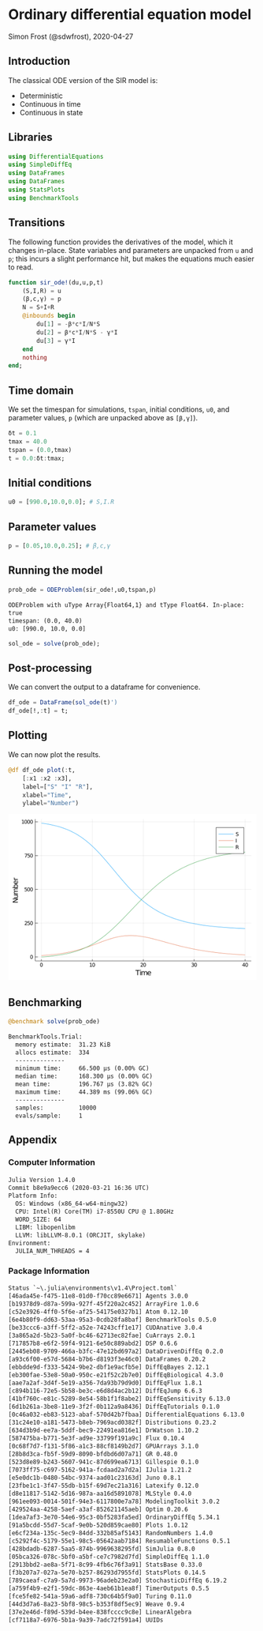 # Ordinary differential equation model
Simon Frost (@sdwfrost), 2020-04-27

## Introduction

The classical ODE version of the SIR model is:

- Deterministic
- Continuous in time
- Continuous in state

## Libraries

````julia
using DifferentialEquations
using SimpleDiffEq
using DataFrames
using DataFrames
using StatsPlots
using BenchmarkTools
````





## Transitions

The following function provides the derivatives of the model, which it changes in-place. State variables and parameters are unpacked from `u` and `p`; this incurs a slight performance hit, but makes the equations much easier to read.

````julia
function sir_ode!(du,u,p,t)
    (S,I,R) = u
    (β,c,γ) = p
    N = S+I+R
    @inbounds begin
        du[1] = -β*c*I/N*S
        du[2] = β*c*I/N*S - γ*I
        du[3] = γ*I
    end
    nothing
end;
````





## Time domain

We set the timespan for simulations, `tspan`, initial conditions, `u0`, and parameter values, `p` (which are unpacked above as `[β,γ]`).

````julia
δt = 0.1
tmax = 40.0
tspan = (0.0,tmax)
t = 0.0:δt:tmax;
````





## Initial conditions

````julia
u0 = [990.0,10.0,0.0]; # S,I.R
````





## Parameter values

````julia
p = [0.05,10.0,0.25]; # β,c,γ
````





## Running the model

````julia
prob_ode = ODEProblem(sir_ode!,u0,tspan,p)
````


````
ODEProblem with uType Array{Float64,1} and tType Float64. In-place: true
timespan: (0.0, 40.0)
u0: [990.0, 10.0, 0.0]
````



````julia
sol_ode = solve(prob_ode);
````




## Post-processing

We can convert the output to a dataframe for convenience.

````julia
df_ode = DataFrame(sol_ode(t)')
df_ode[!,:t] = t;
````





## Plotting

We can now plot the results.

````julia
@df df_ode plot(:t,
    [:x1 :x2 :x3],
    label=["S" "I" "R"],
    xlabel="Time",
    ylabel="Number")
````


![](figures/ode_9_1.png)



## Benchmarking

````julia
@benchmark solve(prob_ode)
````


````
BenchmarkTools.Trial: 
  memory estimate:  31.23 KiB
  allocs estimate:  334
  --------------
  minimum time:     66.500 μs (0.00% GC)
  median time:      168.300 μs (0.00% GC)
  mean time:        196.767 μs (3.82% GC)
  maximum time:     44.389 ms (99.06% GC)
  --------------
  samples:          10000
  evals/sample:     1
````




## Appendix
### Computer Information
```
Julia Version 1.4.0
Commit b8e9a9ecc6 (2020-03-21 16:36 UTC)
Platform Info:
  OS: Windows (x86_64-w64-mingw32)
  CPU: Intel(R) Core(TM) i7-8550U CPU @ 1.80GHz
  WORD_SIZE: 64
  LIBM: libopenlibm
  LLVM: libLLVM-8.0.1 (ORCJIT, skylake)
Environment:
  JULIA_NUM_THREADS = 4

```

### Package Information

```
Status `~\.julia\environments\v1.4\Project.toml`
[46ada45e-f475-11e8-01d0-f70cc89e6671] Agents 3.0.0
[b19378d9-d87a-599a-927f-45f220a2c452] ArrayFire 1.0.6
[c52e3926-4ff0-5f6e-af25-54175e0327b1] Atom 0.12.10
[6e4b80f9-dd63-53aa-95a3-0cdb28fa8baf] BenchmarkTools 0.5.0
[be33ccc6-a3ff-5ff2-a52e-74243cff1e17] CUDAnative 3.0.4
[3a865a2d-5b23-5a0f-bc46-62713ec82fae] CuArrays 2.0.1
[717857b8-e6f2-59f4-9121-6e50c889abd2] DSP 0.6.6
[2445eb08-9709-466a-b3fc-47e12bd697a2] DataDrivenDiffEq 0.2.0
[a93c6f00-e57d-5684-b7b6-d8193f3e46c0] DataFrames 0.20.2
[ebbdde9d-f333-5424-9be2-dbf1e9acfb5e] DiffEqBayes 2.12.1
[eb300fae-53e8-50a0-950c-e21f52c2b7e0] DiffEqBiological 4.3.0
[aae7a2af-3d4f-5e19-a356-7da93b79d9d0] DiffEqFlux 1.8.1
[c894b116-72e5-5b58-be3c-e6d8d4ac2b12] DiffEqJump 6.6.3
[41bf760c-e81c-5289-8e54-58b1f1f8abe2] DiffEqSensitivity 6.13.0
[6d1b261a-3be8-11e9-3f2f-0b112a9a8436] DiffEqTutorials 0.1.0
[0c46a032-eb83-5123-abaf-570d42b7fbaa] DifferentialEquations 6.13.0
[31c24e10-a181-5473-b8eb-7969acd0382f] Distributions 0.23.2
[634d3b9d-ee7a-5ddf-bec9-22491ea816e1] DrWatson 1.10.2
[587475ba-b771-5e3f-ad9e-33799f191a9c] Flux 0.10.4
[0c68f7d7-f131-5f86-a1c3-88cf8149b2d7] GPUArrays 3.1.0
[28b8d3ca-fb5f-59d9-8090-bfdbd6d07a71] GR 0.48.0
[523d8e89-b243-5607-941c-87d699ea6713] Gillespie 0.1.0
[7073ff75-c697-5162-941a-fcdaad2a7d2a] IJulia 1.21.2
[e5e0dc1b-0480-54bc-9374-aad01c23163d] Juno 0.8.1
[23fbe1c1-3f47-55db-b15f-69d7ec21a316] Latexify 0.12.0
[d8e11817-5142-5d16-987a-aa16d5891078] MLStyle 0.4.0
[961ee093-0014-501f-94e3-6117800e7a78] ModelingToolkit 3.0.2
[429524aa-4258-5aef-a3af-852621145aeb] Optim 0.20.6
[1dea7af3-3e70-54e6-95c3-0bf5283fa5ed] OrdinaryDiffEq 5.34.1
[91a5bcdd-55d7-5caf-9e0b-520d859cae80] Plots 1.0.12
[e6cf234a-135c-5ec9-84dd-332b85af5143] RandomNumbers 1.4.0
[c5292f4c-5179-55e1-98c5-05642aab7184] ResumableFunctions 0.5.1
[428bdadb-6287-5aa5-874b-9969638295fd] SimJulia 0.8.0
[05bca326-078c-5bf0-a5bf-ce7c7982d7fd] SimpleDiffEq 1.1.0
[2913bbd2-ae8a-5f71-8c99-4fb6c76f3a91] StatsBase 0.33.0
[f3b207a7-027a-5e70-b257-86293d7955fd] StatsPlots 0.14.5
[789caeaf-c7a9-5a7d-9973-96adeb23e2a0] StochasticDiffEq 6.19.2
[a759f4b9-e2f1-59dc-863e-4aeb61b1ea8f] TimerOutputs 0.5.5
[fce5fe82-541a-59a6-adf8-730c64b5f9a0] Turing 0.11.0
[44d3d7a6-8a23-5bf8-98c5-b353f8df5ec9] Weave 0.9.4
[37e2e46d-f89d-539d-b4ee-838fcccc9c8e] LinearAlgebra
[cf7118a7-6976-5b1a-9a39-7adc72f591a4] UUIDs
```

